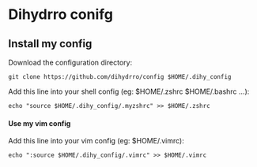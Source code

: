# Dihydrro conifg

## Install my config

Download the configuration directory:

    git clone https://github.com/dihydrro/config $HOME/.dihy_config

Add this line into your shell config (eg: $HOME/.zshrc $HOME/.bashrc ...):

    echo "source $HOME/.dihy_config/.myzshrc" >> $HOME/.zshrc

#### Use my vim config

Add this line into your vim config (eg: $HOME/.vimrc):

    echo ":source $HOME/.dihy_config/.vimrc" >> $HOME/.vimrc

